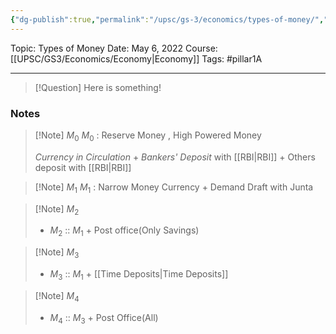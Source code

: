 ```yaml
---
{"dg-publish":true,"permalink":"/upsc/gs-3/economics/types-of-money/","dgHomeLink":true,"dgPassFrontmatter":false}
---
```


Topic: Types of Money
Date: May 6, 2022
Course:[[UPSC/GS3/Economics/Economy|Economy]]
Tags: #pillar1A

---

> [!Question]
> Here is something! 


### Notes
 > [!Note] $M_0$
 > $M_0$ : Reserve Money , High Powered Money
 > 
 > *Currency in Circulation* + *Bankers' Deposit* with [[RBI|RBI]] + Others deposit with [[RBI|RBI]]

>[!Note] $M_1$
>$M_1$ : Narrow Money 
>Currency + Demand Draft with Junta

>[!Note] $M_2$
>- $M_2$ :: $M_1$ + Post office(Only Savings)

>[!Note] $M_3$
>- $M_3$ :: $M_1$ + [[Time Deposits|Time Deposits]]

>[!Note] $M_4$
>- $M_4$ :: $M_3$ + Post Office(All)












